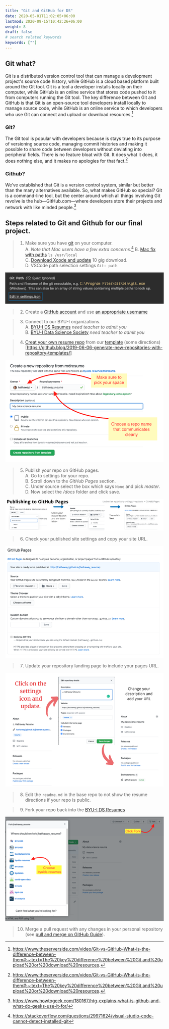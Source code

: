 ```yaml
---
title: "Git and GitHub for DS"
date: 2020-05-01T11:02:05+06:00
lastmod: 2020-09-15T10:42:26+06:00
weight: 8
draft: false
# search related keywords
keywords: [""]
---
```


<!-- https://byuidss.herokuapp.com/ -->
<!-- https://byui-dss.herokuapp.com/ -->

## Git what?

Git is a distributed version control tool that can manage a development project's source code history, while GitHub is a cloud based platform built around the Git tool. Git is a tool a developer installs locally on their computer, while GitHub is an online service that stores code pushed to it from computers running the Git tool. The key difference between Git and GitHub is that Git is an open-source tool developers install locally to manage source code, while GitHub is an online service to which developers who use Git can connect and upload or download resources.[^1]

### Git?

The Git tool is popular with developers because is stays true to its purpose of versioning source code, managing commit histories and making it possible to share code between developers without deviating into peripheral fields. There is no feature bloat with Git. It does what it does, it does nothing else, and it makes no apologies for that fact.[^1]

### Github?

We’ve established that Git is a version control system, similar but better than the many alternatives available. So, what makes GitHub so special? Git is a command-line tool, but the center around which all things involving Git revolve is the hub—GitHub.com—where developers store their projects and network with like minded people.[^2]

## Steps related to Git and Github for our final project.

> 1. Make sure you have [git](https://git-scm.com/) on your computer.   
    A. _Note that Mac users have a few extra concerns._[^3]
    B. [Mac fix with paths](https://modulesunraveled.com/installing-git/updating-git-if-you-have-only-version-comes-xcode-or-command-line-developer-tools)  `ls /usr/local`     
    C. [Download Xcode and update](https://developer.apple.com/xcode/) 10 gig download.   
    D. VSCode path selection settings `Git: path`   

![](vsc_git.png)

> 2. Create a [GitHub account](https://github.com/join) and use [an appropriate username](https://workplace.stackexchange.com/questions/83967/does-my-employer-care-about-my-github-username)

> 3. Connect to our BYU-I organizations.   
    A. [BYU-I DS Resumes](https://github.com/byuids-resumes) _need teacher to admit you_      
    B. [BYU-I Data Science Society](https://github.com/BYUIDSS) _need teacher to admit you_ 
  
> 4.  [Creat your own resume repo](https://github.com/new) from our [template](https://github.com/byuids-resumes/mdresume) (some directions)[https://github.blog/2019-06-06-generate-new-repositories-with-repository-templates/]

![](template_github.png)

> 5. Publish your repo on GitHub pages.   
    A. Go to settings for your repo.   
    B. Scroll down to the _GitHub Pages_ section.   
    C. Under source select the box which says `None` and pick _master_.   
    D. Now select the _/docs_ folder and click save.   

![](pages_github.png)

> 6. Check your published site settings and copy your site URL.

![](pages_github_published.png)

> 7. Update your repository landing page to include your pages URL.

![](url_github.png)

> 8. Edit the `readme.md` in the base repo to not show the resume directions if your repo is public.

> 9. Fork your repo back into the [BYU-I DS Resumes](https://github.com/byuids-resumes)

![](fork_github.png)

> 10. Merge a pull request with any changes in your personal repository (see [pull and merge on GitHub Guide](../git_github_ds/pull_merge/)).



[^1]: https://www.theserverside.com/video/Git-vs-GitHub-What-is-the-difference-between-them#:~:text=The%20key%20difference%20between%20Git,and%20upload%20or%20download%20resources.
[^2]: https://www.howtogeek.com/180167/htg-explains-what-is-github-and-what-do-geeks-use-it-for/
[^3]: https://stackoverflow.com/questions/29971624/visual-studio-code-cannot-detect-installed-git